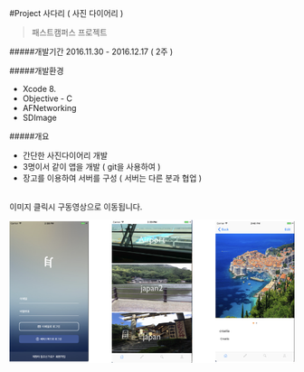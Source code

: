 #Project 사다리 ( 사진 다이어리 )

> 패스트캠퍼스 프로젝트 

#####개발기간
2016.11.30 - 2016.12.17 ( 2주 )

#####개발환경
- Xcode 8.
- Objective - C
- AFNetworking
- SDImage

#####개요
- 간단한 사진다이어리 개발 
- 3명이서 같이 앱을 개발 ( git을 사용하여 )
- 장고를 이용하여 서버를 구성 ( 서버는 다른 분과 협업 )

<br/>
이미지 클릭시 구동영상으로 이동됩니다.
<br/>

[<img src="https://raw.githubusercontent.com/jakouk/project/master/PictureDiary/introImage/image.tiff">](https://www.youtube.com/watch?v=JKyGPbUjDIQ)
